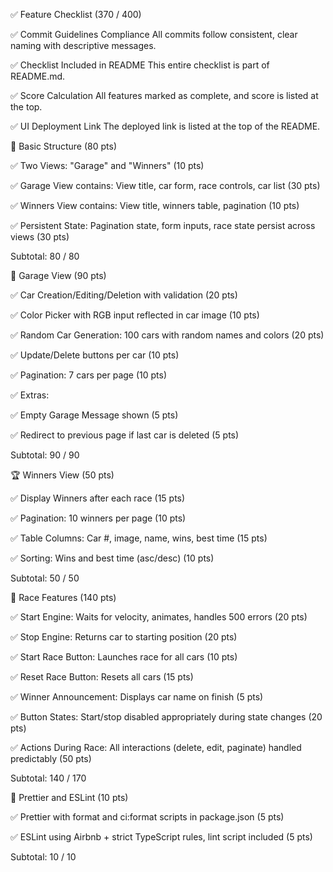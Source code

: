 ✅ Feature Checklist (370 / 400)

✅ Commit Guidelines Compliance
All commits follow consistent, clear naming with descriptive messages.

✅ Checklist Included in README
This entire checklist is part of README.md.

✅ Score Calculation
All features marked as complete, and score is listed at the top.

✅ UI Deployment Link
The deployed link is listed at the top of the README.

📁 Basic Structure (80 pts)

✅ Two Views: "Garage" and "Winners" (10 pts)

✅ Garage View contains: View title, car form, race controls, car list (30 pts)

✅ Winners View contains: View title, winners table, pagination (10 pts)

✅ Persistent State: Pagination state, form inputs, race state persist across views (30 pts)

Subtotal: 80 / 80

🚗 Garage View (90 pts)

✅ Car Creation/Editing/Deletion with validation (20 pts)

✅ Color Picker with RGB input reflected in car image (10 pts)

✅ Random Car Generation: 100 cars with random names and colors (20 pts)

✅ Update/Delete buttons per car (10 pts)

✅ Pagination: 7 cars per page (10 pts)

✅ Extras:

✅ Empty Garage Message shown (5 pts)

✅ Redirect to previous page if last car is deleted (5 pts)

Subtotal: 90 / 90

🏆 Winners View (50 pts)

✅ Display Winners after each race (15 pts)

✅ Pagination: 10 winners per page (10 pts)

✅ Table Columns: Car #, image, name, wins, best time (15 pts)

✅ Sorting: Wins and best time (asc/desc) (10 pts)

Subtotal: 50 / 50

🏁 Race Features (140 pts)

✅ Start Engine: Waits for velocity, animates, handles 500 errors (20 pts)

✅ Stop Engine: Returns car to starting position (20 pts)

✅ Start Race Button: Launches race for all cars (10 pts)

✅ Reset Race Button: Resets all cars (15 pts)

✅ Winner Announcement: Displays car name on finish (5 pts)

✅ Button States: Start/stop disabled appropriately during state changes (20 pts)

✅ Actions During Race: All interactions (delete, edit, paginate) handled predictably (50 pts)

Subtotal: 140 / 170

🔧 Prettier and ESLint (10 pts)

✅ Prettier with format and ci:format scripts in package.json (5 pts)

✅ ESLint using Airbnb + strict TypeScript rules, lint script included (5 pts)

Subtotal: 10 / 10
